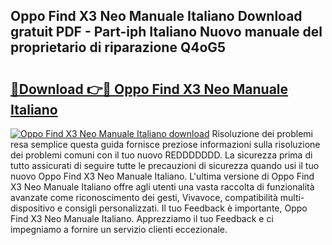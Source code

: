 ## Oppo Find X3 Neo Manuale Italiano Download gratuit PDF - Part-iph Italiano Nuovo manuale del proprietario di riparazione Q4oG5

# <h2><a href="http://dfafe5.blite.top/?on=Oppo+Find+X3+Neo+Manuale+Italiano">🔗Download 👉🔴 Oppo Find X3 Neo Manuale Italiano</a></h2>

[![Oppo Find X3 Neo Manuale Italiano download](https://i.imgur.com/lujVjoI.png)](http://dfafe5.blite.top/?on=Oppo+Find+X3+Neo+Manuale+Italiano)
Risoluzione dei problemi resa semplice questa guida fornisce preziose informazioni sulla risoluzione dei problemi comuni con il tuo nuovo REDDDDDDD. La sicurezza prima di tutto assicurati di seguire tutte le precauzioni di sicurezza quando usi il tuo nuovo Oppo Find X3 Neo Manuale Italiano. L'ultima versione di Oppo Find X3 Neo Manuale Italiano offre agli utenti una vasta raccolta di funzionalità avanzate come riconoscimento dei gesti, Vivavoce, compatibilità multi-dispositivo e consigli personalizzati. Il tuo Feedback è importante, Oppo Find X3 Neo Manuale Italiano. Apprezziamo il tuo Feedback e ci impegniamo a fornire un servizio clienti eccezionale.
